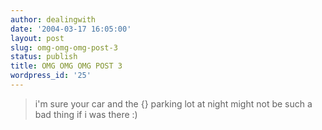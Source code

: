 ```yaml
---
author: dealingwith
date: '2004-03-17 16:05:00'
layout: post
slug: omg-omg-omg-post-3
status: publish
title: OMG OMG OMG POST 3
wordpress_id: '25'
---
```


> i'm sure your car and the {} parking lot at night might not be such a bad thing if i was there :)

